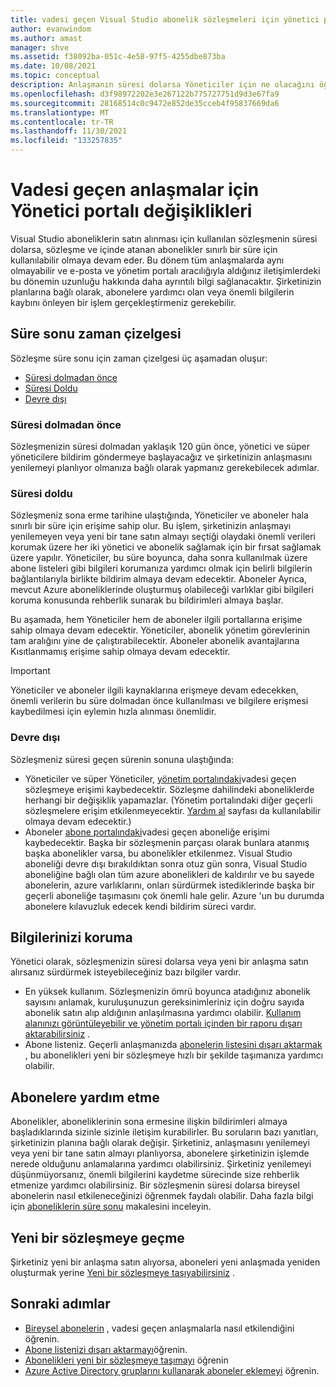 ```yaml
---
title: vadesi geçen Visual Studio abonelik sözleşmeleri için yönetici portalı değişiklikleri | Microsoft Docs
author: evanwindom
ms.author: amast
manager: shve
ms.assetid: f38092ba-051c-4e58-97f5-4255dbe873ba
ms.date: 10/08/2021
ms.topic: conceptual
description: Anlaşmanın süresi dolarsa Yöneticiler için ne olacağını öğrenin
ms.openlocfilehash: d3f98972202e3e267122b775727751d9d3e67fa9
ms.sourcegitcommit: 28168514c0c9472e852de35cceb4f95837669da6
ms.translationtype: MT
ms.contentlocale: tr-TR
ms.lasthandoff: 11/30/2021
ms.locfileid: "133257835"
---
```

# <a name="admin-portal-changes-for-expired-agreements"></a>Vadesi geçen anlaşmalar için Yönetici portalı değişiklikleri
Visual Studio aboneliklerin satın alınması için kullanılan sözleşmenin süresi dolarsa, sözleşme ve içinde atanan abonelikler sınırlı bir süre için kullanılabilir olmaya devam eder.  Bu dönem tüm anlaşmalarda aynı olmayabilir ve e-posta ve yönetim portalı aracılığıyla aldığınız iletişimlerdeki bu dönemin uzunluğu hakkında daha ayrıntılı bilgi sağlanacaktır.  Şirketinizin planlarına bağlı olarak, abonelere yardımcı olan veya önemli bilgilerin kaybını önleyen bir işlem gerçekleştirmeniz gerekebilir.

## <a name="expiration-timeline"></a>Süre sonu zaman çizelgesi 
Sözleşme süre sonu için zaman çizelgesi üç aşamadan oluşur:
- [Süresi dolmadan önce](#prior-to-expiration)
- [Süresi Doldu](#expired)
- [Devre dışı](#disabled)

### <a name="prior-to-expiration"></a>Süresi dolmadan önce
Sözleşmenizin süresi dolmadan yaklaşık 120 gün önce, yönetici ve süper yöneticilere bildirim göndermeye başlayacağız ve şirketinizin anlaşmasını yenilemeyi planlıyor olmanıza bağlı olarak yapmanız gerekebilecek adımlar. 

### <a name="expired"></a>Süresi doldu
Sözleşmeniz sona erme tarihine ulaştığında, Yöneticiler ve aboneler hala sınırlı bir süre için erişime sahip olur.  Bu işlem, şirketinizin anlaşmayı yenilemeyen veya yeni bir tane satın almayı seçtiği olaydaki önemli verileri korumak üzere her iki yönetici ve abonelik sağlamak için bir fırsat sağlamak üzere yapılır.  Yöneticiler, bu süre boyunca, daha sonra kullanılmak üzere abone listeleri gibi bilgileri korumanıza yardımcı olmak için belirli bilgilerin bağlantılarıyla birlikte bildirim almaya devam edecektir.  Aboneler Ayrıca, mevcut Azure aboneliklerinde oluşturmuş olabileceği varlıklar gibi bilgileri koruma konusunda rehberlik sunarak bu bildirimleri almaya başlar.  

Bu aşamada, hem Yöneticiler hem de aboneler ilgili portallarına erişime sahip olmaya devam edecektir.  Yöneticiler, abonelik yönetim görevlerinin tam aralığını yine de çalıştırabilecektir.  Aboneler abonelik avantajlarına Kısıtlanmamış erişime sahip olmaya devam edecektir.  

> [!IMPORTANT]
> Yöneticiler ve aboneler ilgili kaynaklarına erişmeye devam edecekken, önemli verilerin bu süre dolmadan önce kullanılması ve bilgilere erişmesi kaybedilmesi için eylemin hızla alınması önemlidir.

### <a name="disabled"></a>Devre dışı
Sözleşmeniz süresi geçen sürenin sonuna ulaştığında:
- Yöneticiler ve süper Yöneticiler, [yönetim portalındaki](https://manage.visualstudio.com)vadesi geçen sözleşmeye erişimi kaybedecektir.  Sözleşme dahilindeki aboneliklerde herhangi bir değişiklik yapamazlar.  (Yönetim portalındaki diğer geçerli sözleşmelere erişim etkilenmeyecektir.  [Yardım al](https://manage.visualstudio.com/gethelp) sayfası da kullanılabilir olmaya devam edecektir.)
- Aboneler [abone portalındaki](https://my.visualstudio.com)vadesi geçen aboneliğe erişimi kaybedecektir.  Başka bir sözleşmenin parçası olarak bunlara atanmış başka abonelikler varsa, bu abonelikler etkilenmez. Visual Studio aboneliği devre dışı bırakıldıktan sonra otuz gün sonra, Visual Studio aboneliğine bağlı olan tüm azure abonelikleri de kaldırılır ve bu sayede abonelerin, azure varlıklarını, onları sürdürmek istediklerinde başka bir geçerli aboneliğe taşımasını çok önemli hale gelir.  Azure 'un bu durumda abonelere kılavuzluk edecek kendi bildirim süreci vardır.  

## <a name="preserving-your-information"></a>Bilgilerinizi koruma
Yönetici olarak, sözleşmenizin süresi dolarsa veya yeni bir anlaşma satın alırsanız sürdürmek isteyebileceğiniz bazı bilgiler vardır. 
- En yüksek kullanım.  Sözleşmenizin ömrü boyunca atadığınız abonelik sayısını anlamak, kuruluşunuzun gereksinimleriniz için doğru sayıda abonelik satın alıp aldığının anlaşılmasına yardımcı olabilir.  [Kullanım alanınızı görüntüleyebilir ve yönetim portalı içinden bir raporu dışarı aktarabilirsiniz](maximum-usage.md) .  
- Abone listeniz.  Geçerli anlaşmanızda [abonelerin listesini dışarı aktarmak](exporting-subscriptions.md) , bu abonelikleri yeni bir sözleşmeye hızlı bir şekilde taşımanıza yardımcı olabilir.  

## <a name="assisting-subscribers"></a>Abonelere yardım etme
Abonelikler, aboneliklerinin sona ermesine ilişkin bildirimleri almaya başladıklarında sizinle sizinle iletişim kurabilirler.  Bu soruların bazı yanıtları, şirketinizin planına bağlı olarak değişir.  Şirketiniz, anlaşmasını yenilemeyi veya yeni bir tane satın almayı planlıyorsa, abonelere şirketinizin işlemde nerede olduğunu anlamalarına yardımcı olabilirsiniz.  Şirketiniz yenilemeyi düşünmüyorsanız, önemli bilgilerini kaydetme sürecinde size rehberlik etmenize yardımcı olabilirsiniz.  Bir sözleşmenin süresi dolarsa bireysel abonelerin nasıl etkileneceğinizi öğrenmek faydalı olabilir. Daha fazla bilgi için [aboneliklerin süre sonu](subscription-expiration.md) makalesini inceleyin. 

## <a name="moving-to-a-new-agreement"></a>Yeni bir sözleşmeye geçme
Şirketiniz yeni bir anlaşma satın alıyorsa, aboneleri yeni anlaşmada yeniden oluşturmak yerine [Yeni bir sözleşmeye taşıyabilirsiniz](migrate-subscriptions.md) .  

## <a name="next-steps"></a>Sonraki adımlar
- [Bireysel abonelerin](subscription-expiration.md) , vadesi geçen anlaşmalarla nasıl etkilendiğini öğrenin.
- [Abone listenizi dışarı aktarmayı](exporting-subscriptions.md)öğrenin.
- [Abonelikleri yeni bir sözleşmeye taşımayı](migrate-subscriptions.md) öğrenin
- [Azure Active Directory gruplarını kullanarak aboneler eklemeyi](assign-license-bulk.md#use-azure-active-directory-groups-to-assign-subscriptions) öğrenin.
